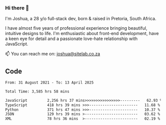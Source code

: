### Hi there 👋

I'm Joshua, a 28 y/o full-stack dev, born & raised in Pretoria, South Africa. 

I have almost five years of professional experience bringing beautiful, intuitive designs to life. I'm enthusiastic about front-end development, have a keen eye for detail and a passionate love-hate relationship with JavaScript.

📫 You can reach me on: joshua@sitelab.co.za

## **Code**

<!--START_SECTION:waka-->

```txt
From: 31 August 2021 - To: 13 April 2025

Total Time: 3,585 hrs 58 mins

JavaScript         2,256 hrs 37 mins>>>>>>>>>>>>>>>>---------   62.93 %
TypeScript         418 hrs 39 mins >>>----------------------   11.68 %
Python             371 hrs 47 mins >>>----------------------   10.37 %
JSON               129 hrs 39 mins >------------------------   03.62 %
XML                78 hrs 36 mins  >------------------------   02.19 %
```

<!--END_SECTION:waka-->
